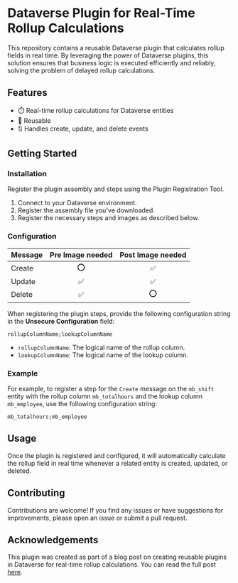 # Dataverse Plugin for Real-Time Rollup Calculations

This repository contains a reusable Dataverse plugin that calculates rollup fields in real time. By leveraging the power of Dataverse plugins, this solution ensures that business logic is executed efficiently and reliably, solving the problem of delayed rollup calculations.

## Features

-   ⏱️ Real-time rollup calculations for Dataverse entities
-   🧩 Reusable
-   🔃 Handles create, update, and delete events

## Getting Started

### Installation

Register the plugin assembly and steps using the Plugin Registration Tool.

1. Connect to your Dataverse environment.
1. Register the assembly file you've downloaded.
1. Register the necessary steps and images as described below.

### Configuration

| Message | Pre Image needed | Post Image needed |
| ------- | :--------------: | :---------------: |
| Create  |       ⭕️        |        ✅         |
| Update  |        ✅        |        ✅         |
| Delete  |        ✅        |        ⭕️        |

When registering the plugin steps, provide the following configuration string in the **Unsecure Configuration** field:

`rollupColumnName;lookupColumnName`

-   `rollupColumnName`: The logical name of the rollup column.
-   `lookupColumnName`: The logical name of the lookup column.

### Example

For example, to register a step for the `Create` message on the `mb_shift` entity with the rollup column `mb_totalhours` and the lookup column `mb_employee`, use the following configuration string:

`mb_totalhours;mb_employee`

## Usage

Once the plugin is registered and configured, it will automatically calculate the rollup field in real time whenever a related entity is created, updated, or deleted.

## Contributing

Contributions are welcome! If you find any issues or have suggestions for improvements, please open an issue or submit a pull request.

## Acknowledgements

This plugin was created as part of a blog post on creating reusable plugins in Dataverse for real-time rollup calculations. You can read the full post [here](https://mikkoberg.com/blog/real-time-rollup-calculations-with-dataverse-plugins).
